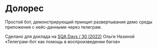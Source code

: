 Долорес
================

Простой бот, демонстрирующий принцип развертывания демо среды приложения с кейс-данными через телеграм.

Сделано для доклада на [SQA Days / 30 (2022)](https://sqadays.com/ru/program/93746) Ольги Назиной «Телеграм-бот как помощь в воспроизведении багов»